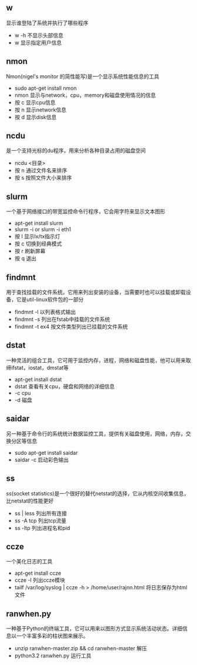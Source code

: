 ## w
显示谁登陆了系统并执行了哪些程序
- w -h 不显示头部信息
- w <username> 显示指定用户信息

## nmon
Nmon(nigel's monitor 的简性能写)是一个显示系统性能信息的工具
- sudo apt-get install nmon
- nmon 显示与network，cpu，memory和磁盘使用情况的信息
- 按 c 显示cpu信息
- 按 n 显示network信息
- 按 d 显示disk信息

## ncdu
是一个支持光标的du程序，用来分析各种目录占用的磁盘空间
- ncdu <目录>
- 按 n 通过文件名来排序
- 按 s 按照文件大小来排序

## slurm
一个基于网络接口的带宽监控命令行程序，它会用字符来显示文本图形
- apt-get install slurm
- slurm -i <interface> or slurm -i eth1
- 按 l 显示lx/tx指示灯
- 按 c 切换到经典模式
- 按 r 刷新屏幕
- 按 q 退出

## findmnt
用于查找挂载的文件系统。它用来列出安装的设备，当需要时也可以挂载或卸载设备，它是util-linux软件包的一部分
- findmnt -l 以列表格式输出
- findmnt -s 列出在fstab中挂载的文件系统
- findmnt -t ex4 按文件类型列出已挂载的文件系统

## dstat
一种灵活的组合工具，它可用于监控内存，进程，网络和磁盘性能，他可以用来取缔ifstat，iostat，dmstat等
- apt-get install dstat
- dstat 查看有关cpu，硬盘和网络的详细信息
- -c cpu
- -d 磁盘

## saidar
另一种基于命令行的系统统计数据监控工具，提供有关磁盘使用，网络，内存，交换分区等信息
- sudo apt-get install saidar
- saidar -c 启动彩色输出

## ss
ss(socket statistics)是一个很好的替代netstat的选择，它从内核空间收集信息，比netstat的性能更好
- ss | less 列出所有连接
- ss -A tcp 列出tcp流量
- ss -ltp 列出进程名和pid

## ccze
一个美化日志的工具
- apt-get install ccze
- ccze -l 列出ccze模块
- tailf /var/log/syslog | ccze -h > /home/user/rajnn.html  将日志保存为html文件

## ranwhen.py
一种基于Python的终端工具，它可以用来以图形方式显示系统活动状态。详细信息以一个丰富多彩的柱状图来展示。
- unzip ranwhen-master.zip && cd ranwhen-master 解压
- python3.2 ranwhen.py 运行工具

